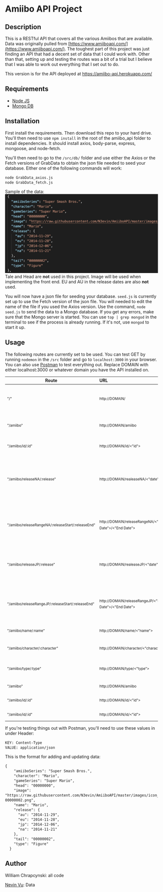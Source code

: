 # Amiibo API Project

## Description

This is a RESTful API that covers all the various Amiibos that are available. Data was originally pulled from [https://www.amiiboapi.com/](https://www.amiiboapi.com/). The toughest part of this project was just finding an API that had a decent set of data that I could work with. Other than that, setting up and testing the routes was a bit of a trial but I believe that I was able to work out everything that I set out to do.

This version is for the API deployed at https://amiibo-api.herokuapp.com/

## Requirements

- [Node JS](https://nodejs.org/en/)
- [Mongo DB](https://www.mongodb.com/download-center)

## Installation

First install the requirements. Then download this repo to your hard drive. You'll then need to use `npm install` in the root of the amiibo_api folder to install dependencies. It should install axios, body-parse, express, mongoose, and node-fetch. 

You'll then need to go to the `/src/db/` folder and use either the Axios or the Fetch versions of GrabData to obtain the json file needed to seed your database. Either one of the following commands will work:

```
node GrabData_axios.js
node GrabData_fetch.js
```

Sample of the data:
![Data Sample](images/datasample.png)
Tale and Head are **not** used in this project. Image will be used when implementing the front end. EU and AU in the release dates are also **not** used.

You will now have a json file for seeding your database. `seed.js` is currently set up to use the Fetch version of the json file. You will needed to edit the name of the file if you used the Axios version. Use the command, `node seed.js` to send the data to a Mongo database. If you get any errors, make sure that the Mongo server is started. You can use `top | grep mongod` in the terminal to see if the process is already running. If it's not, use `mongod` to start it up.

## Usage

The following routes are currently set to be used. You can test GET by running `nodemon` in the `/src` folder and go to `localhost:3000` in your browser. You can also use [Postman](https://www.getpostman.com/) to test everything out. Replace DOMAIN with either localhost:3000 or whatever domain you have the API installed on.

| Route                                                         | URL                                                                 | Method | Description                                                                       |
| ------------------------------------------------------------- | :------------------------------------------------------------------ | :----- | :-------------------------------------------------------------------------------- |
| <sub>"/"</sub>                                                | <sub>http://DOMAIN/</sub>                                           | GET    | <sub>Redirects the root to the amiibo resource.</sub>                             |
| <sub>"/amiibo"</sub>                                          | <sub>http://DOMAIN/amiibo</sub>                                     | GET    | <sub>Main resource that lists the entire database.</sub>                          |
| <sub>"/amiibo/id/:id"</sub>                                   | <sub>http://DOMAIN/id/<"id"></sub>                                  | GET    | <sub>Searching by ID.</sub>                                                       |
| <sub>"/amiibo/releaseNA/:release"</sub>                       | <sub>http://DOMAIN/realeaseNA/<"date"></sub>                        | GET    | <sub>Search by North American Release dates. The date format is YYYY-MM-DD.</sub> |
| <sub>"/amiibo/releaseRangeNA/:releaseStart/:releaseEnd"</sub> | <sub>http://DOMAIN/releaseRangeNA/<"Start Date">/<"End Date"></sub> | GET    | <sub>Search by a range of dates for North American Releases.</sub>                |
| <sub>"/amiibo/releaseJP/:release"</sub>                       | <sub>http://DOMAIN/realeaseJP/<"date"></sub>                        | GET    | <sub>Search by Japanese dates. The date format is YYYY-MM-DD.</sub>               |
| <sub>"/amiibo/releaseRangeJP/:releaseStart/:releaseEnd"</sub> | <sub>http://DOMAIN/releaseRangeJP/<"Start Date">/<"End Date"></sub> | GET    | <sub>Search by a range of dates for North Japanese Releases.</sub>                |
| <sub>"/amiibo/name/:name"</sub>                               | <sub>http://DOMAIN/name/<"name"></sub>                              | GET    | <sub>Search by name.</sub>                                                        |
| <sub>"/amiibo/character/:character"</sub>                     | <sub>http://DOMAIN/character/<"character"></sub>                    | GET    | <sub>Search by character name.</sub>                                              |
| <sub>"/amiibo/type/:type"</sub>                               | <sub>http://DOMAIN/type/<"type"></sub>                              | GET    | <sub>Search by type (Card/Figure).</sub>                                          |
| <sub>"/amiibo"</sub>                                          | <sub>http://DOMAIN/amiibo</sub>                                     | POST   | <sub>Creates Amiibo listing.</sub>                                                |
| <sub>"/amiibo/id/:id" </sub>                                  | <sub>http://DOMAIN/id/<"id"></sub>                                  | PUT    | <sub>Edits an Amiibo listing</sub>                                                |
| <sub>"/amiibo/id/:id"</sub>                                   | <sub>http://DOMAIN/id/<"id"></sub>                                  | DELETE | <sub>Deletes an Amiibo listing</sub>                                              |

If you're testing things out with Postman, you'll need to use these values in under Header:

```
KEY: Content-Type
VALUE: application/json
```

This is the format for adding and updating data:

```
{
    "amiiboSeries": "Super Smash Bros.",
    "character": "Mario",
    "gameSeries": "Super Mario",
    "head": "00000000",
    "image": "https://raw.githubusercontent.com/N3evin/AmiiboAPI/master/images/icon_00000000-00000002.png",
    "name": "Mario",
    "release": {
      "au": "2014-11-29",
      "eu": "2014-11-28",
      "jp": "2014-12-06",
      "na": "2014-11-21"
    },
    "tail": "00000002",
    "type": "Figure"
  }
```

## Author

William Chrapcynski: all code

[Nevin Vu](https://www.amiiboapi.com/): Data
